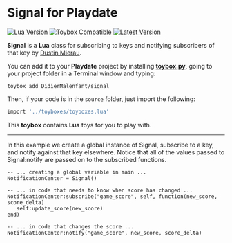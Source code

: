 # Signal for Playdate

[![Lua Version](https://img.shields.io/badge/Lua-5.4-yellowgreen)](https://lua.org) [![Toybox Compatible](https://img.shields.io/badge/toybox.py-compatible-brightgreen)](https://toyboxpy.io) [![Latest Version](https://img.shields.io/github/v/tag/DidierMalenfant/signal)](https://github.com/DidierMalenfant/signal/tags)

**Signal** is a **Lua** class for subscribing to keys and notifying subscribers of that key by [Dustin Mierau](https://github.com/mierau).

You can add it to your **Playdate** project by installing [**toybox.py**](https://toyboxpy.io), going to your project folder in a Terminal window and typing:

```console
toybox add DidierMalenfant/signal
```

Then, if your code is in the `source` folder, just import the following:

```lua
import '../toyboxes/toyboxes.lua'
```

This **toybox** contains **Lua** toys for you to play with.

---

In this example we create a global instance of Signal, subscribe to a key, and notify against that key elsewhere. Notice that all of the values passed to Signal:notify are passed on to the subscribed functions.
```
-- ... creating a global variable in main ...
NotificationCenter = Signal()

-- ... in code that needs to know when score has changed ...
NotificationCenter:subscribe("game_score", self, function(new_score, score_delta)
   self:update_score(new_score)
end)

-- ... in code that changes the score ...
NotificationCenter:notify("game_score", new_score, score_delta)
```